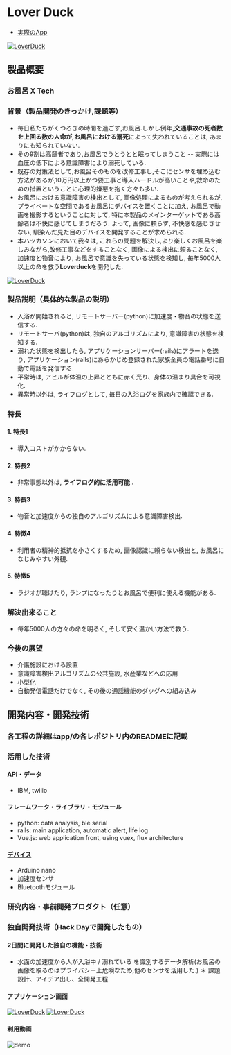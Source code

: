 # Lover Duck
- [実際のApp](http://52.69.32.105:3000/)

[![LoverDuck](https://github.com/jphacks/TK_1720/blob/master/app/images/main.png)](https://youtu.be/ERl-zo0MJ2g)


## 製品概要
### お風呂 X  Tech

### 背景（製品開発のきっかけ,課題等）
- 毎日私たちがくつろぎの時間を過ごす,お風呂.しかし例年,**交通事故の死者数を上回る数の人命が,お風呂における溺死**によって失われていることは, あまりにも知られていない.
- その9割は高齢者であり,お風呂でうとうとと眠ってしまうこと -- 実際には血圧の低下による意識障害により溺死している.
- 既存の対策法として,お風呂そのものを改修工事し,そこにセンサを埋め込む方法があるが,10万円以上かつ要工事と導入ハードルが高いことや,救命のための措置ということに心理的嫌悪を抱く方々も多い.
- お風呂における意識障害の検出として, 画像処理によるものが考えられるが, プライベートな空間であるお風呂にデバイスを置くことに加え, お風呂で動画を撮影するということに対して, 特に本製品のメインターゲットである高齢者は不快に感じてしまうだろう. よって, 画像に頼らず, 不快感を感じさせない, 馴染んだ見た目のデバイスを開発することが求められる.
- 本ハッカソンにおいて我々は, これらの問題を解決し,より楽しくお風呂を楽しみながら,改修工事などをすることなく, 画像による検出に頼ることなく, 加速度と物音により, お風呂で意識を失っている状態を検知し, 毎年5000人以上の命を救う**Loverduck**を開発した.


[![LoverDuck](https://github.com/jphacks/TK_1720/blob/master/app/images/all_slides.png)](https://youtu.be/u9JsaFCgCrA)

### 製品説明（具体的な製品の説明）
- 入浴が開始されると, リモートサーバー(python)に加速度・物音の状態を送信する.
- リモートサーバ(python)は, 独自のアルゴリズムにより, 意識障害の状態を検知する.
- 溺れた状態を検出したら, アプリケーションサーバー(rails)にアラートを送り, アプリケーション(rails)にあらかじめ登録された家族全員の電話番号に自動で電話を発信する.
- 平常時は, アヒルが体温の上昇とともに赤く光り、身体の温まり具合を可視化.　　　　    
- 異常時以外は, ライフログとして, 毎日の入浴ログを家族内で確認できる.

### 特長

#### 1. 特長1
- 導入コストがかからない.
#### 2. 特長2
- 非常事態以外は, **ライフログ的に活用可能** .
#### 3. 特長3
- 物音と加速度からの独自のアルゴリズムによる意識障害検出.
#### 4. 特徴4
- 利用者の精神的抵抗を小さくするため, 画像認識に頼らない検出と, お風呂になじみやすい外観.
#### 5. 特徴5
- ラジオが聴けたり, ランプになったりとお風呂で便利に使える機能がある.

### 解決出来ること
- 毎年5000人の方々の命を明るく, そして安く温かい方法で救う.

### 今後の展望
- 介護施設における設置
- 意識障害検出アルゴリズムの公共施設, 水産業などへの応用
- 小型化
- 自動発信電話だけでなく, その後の通話機能のダッグへの組み込み

## 開発内容・開発技術
### 各工程の詳細はapp/の各レポジトリ内のREADMEに記載
### 活用した技術
#### API・データ
* IBM, twilio


#### フレームワーク・ライブラリ・モジュール
* python: data analysis, ble serial
* rails: main application, automatic alert, life log
* Vue.js: web application front, using vuex, flux architecture

#### [デバイス](app/inTheDuck)
* Arduino nano
* 加速度センサ
* Bluetoothモジュール


### 研究内容・事前開発プロダクト（任意）


### 独自開発技術（Hack Dayで開発したもの）
#### 2日間に開発した独自の機能・技術
* 水面の加速度から人が入浴中 / 溺れている を識別するデータ解析(お風呂の画像を取るのはプライバシー上危険なため,他のセンサを活用した.)
＊ 課題設計、アイデア出し、全開発工程

#### アプリケーション画面
[![LoverDuck](https://github.com/jphacks/TK_1720/blob/master/app/images/ducks.png)](https://youtu.be/u9JsaFCgCrA)
[![LoverDuck](https://github.com/jphacks/TK_1720/blob/master/app/images/form.png)](https://youtu.be/u9JsaFCgCrA)

#### 利用動画
![demo](https://github.com/jphacks/TK_1720/blob/master/how-to-use.gif)

